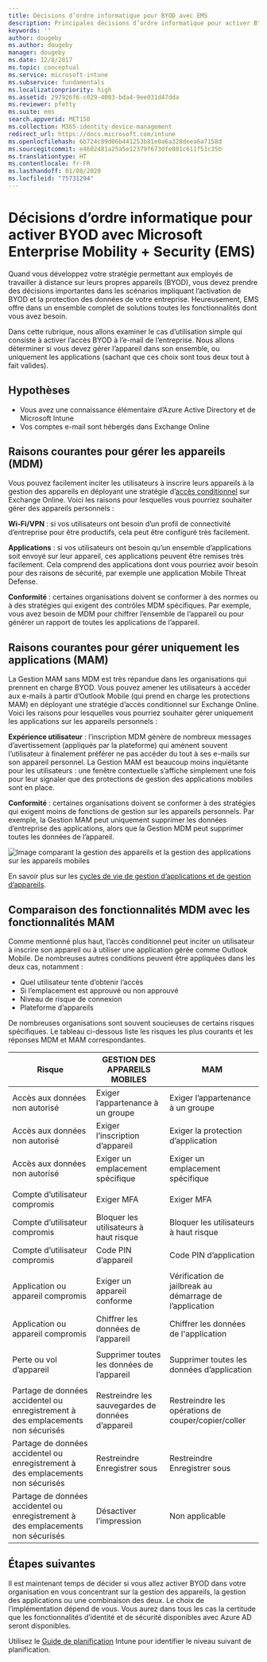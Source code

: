 ```yaml
---
title: Décisions d’ordre informatique pour BYOD avec EMS
description: Principales décisions d’ordre informatique pour activer BYOD et protéger les données d’entreprise avec Microsoft Enterprise Mobility + Security.
keywords: ''
author: dougeby
ms.author: dougeby
manager: dougeby
ms.date: 12/8/2017
ms.topic: conceptual
ms.service: microsoft-intune
ms.subservice: fundamentals
ms.localizationpriority: high
ms.assetid: 297926f6-c029-4003-bda4-9ee031d47dda
ms.reviewer: pfetty
ms.suite: ems
search.appverid: MET150
ms.collection: M365-identity-device-management
redirect_url: https://docs.microsoft.com/intune
ms.openlocfilehash: 6b724c89d06b441253b81e0a6a328deea6a7158d
ms.sourcegitcommit: e4602481a25a5e12379f673dfe801c611f51c35b
ms.translationtype: HT
ms.contentlocale: fr-FR
ms.lasthandoff: 01/08/2020
ms.locfileid: "75731294"
---
```

# <a name="technology-decisions-for-enabling-byod-with-microsoft-enterprise-mobility--security-ems"></a>Décisions d’ordre informatique pour activer BYOD avec Microsoft Enterprise Mobility + Security (EMS)

Quand vous développez votre stratégie permettant aux employés de travailler à distance sur leurs propres appareils (BYOD), vous devez prendre des décisions importantes dans les scénarios impliquant l’activation de BYOD et la protection des données de votre entreprise. Heureusement, EMS offre dans un ensemble complet de solutions toutes les fonctionnalités dont vous avez besoin.  

Dans cette rubrique, nous allons examiner le cas d’utilisation simple qui consiste à activer l’accès BYOD à l’e-mail de l’entreprise. Nous allons déterminer si vous devez gérer l’appareil dans son ensemble, ou uniquement les applications (sachant que ces choix sont tous deux tout à fait valides).

## <a name="assumptions"></a>Hypothèses
* Vous avez une connaissance élémentaire d’Azure Active Directory et de Microsoft Intune
* Vos comptes e-mail sont hébergés dans Exchange Online

## <a name="common-reasons-to-manage-the-device-mdm"></a>Raisons courantes pour gérer les appareils (MDM)
Vous pouvez facilement inciter les utilisateurs à inscrire leurs appareils à la gestion des appareils en déployant une stratégie d’[accès conditionnel](https://docs.microsoft.com/azure/active-directory/active-directory-conditional-access-azure-portal) sur Exchange Online. Voici les raisons pour lesquelles vous pourriez souhaiter gérer des appareils personnels :

**Wi-Fi/VPN** : si vos utilisateurs ont besoin d’un profil de connectivité d’entreprise pour être productifs, cela peut être configuré très facilement.

**Applications** : si vos utilisateurs ont besoin qu’un ensemble d’applications soit envoyé sur leur appareil, ces applications peuvent être remises très facilement. Cela comprend des applications dont vous pourriez avoir besoin pour des raisons de sécurité, par exemple une application Mobile Threat Defense.

**Conformité** : certaines organisations doivent se conformer à des normes ou à des stratégies qui exigent des contrôles MDM spécifiques. Par exemple, vous avez besoin de MDM pour chiffrer l’ensemble de l’appareil ou pour générer un rapport de toutes les applications de l’appareil.

## <a name="common-reasons-to-only-manage-the-apps-mam"></a>Raisons courantes pour gérer uniquement les applications (MAM)
La Gestion MAM sans MDM est très répandue dans les organisations qui prennent en charge BYOD. Vous pouvez amener les utilisateurs à accéder aux e-mails à partir d’Outlook Mobile (qui prend en charge les protections MAM) en déployant une stratégie d’accès conditionnel sur Exchange Online. Voici les raisons pour lesquelles vous pourriez souhaiter gérer uniquement les applications sur les appareils personnels :

**Expérience utilisateur** : l’inscription MDM génère de nombreux messages d’avertissement (appliqués par la plateforme) qui amènent souvent l’utilisateur à finalement préférer ne pas accéder du tout à ses e-mails sur son appareil personnel. La Gestion MAM est beaucoup moins inquiétante pour les utilisateurs : une fenêtre contextuelle s’affiche simplement une fois pour leur signaler que des protections de gestion des applications mobiles sont en place.

**Conformité** : certaines organisations doivent se conformer à des stratégies qui exigent moins de fonctions de gestion sur les appareils personnels. Par exemple, la Gestion MAM peut uniquement supprimer les données d’entreprise des applications, alors que la Gestion MDM peut supprimer toutes les données de l’appareil.

![Image comparant la gestion des appareils et la gestion des applications sur les appareils mobiles](./media/byod-technology-decisions/byod-app-device-mgmt.png)

En savoir plus sur les [cycles de vie de gestion d’applications et de gestion d’appareils](device-lifecycle.md).

## <a name="mdm-vs-mam-capability-comparison"></a>Comparaison des fonctionnalités MDM avec les fonctionnalités MAM
Comme mentionné plus haut, l’accès conditionnel peut inciter un utilisateur à inscrire son appareil ou à utiliser une application gérée comme Outlook Mobile. De nombreuses autres conditions peuvent être appliquées dans les deux cas, notamment :

* Quel utilisateur tente d’obtenir l’accès
* Si l’emplacement est approuvé ou non approuvé
* Niveau de risque de connexion
* Plateforme d’appareils

De nombreuses organisations sont souvent soucieuses de certains risques spécifiques.  Le tableau ci-dessous liste les risques les plus courants et les réponses MDM et MAM correspondantes.

| Risque   |   GESTION DES APPAREILS MOBILES  |   MAM  |
|------------|--------|--------|
|Accès aux données non autorisé | Exiger l’appartenance à un groupe | Exiger l’appartenance à un groupe |
|Accès aux données non autorisé | Exiger l’inscription d’appareil | Exiger la protection d’application |
|Accès aux données non autorisé | Exiger un emplacement spécifique | Exiger un emplacement spécifique |
| | | |
|Compte d’utilisateur compromis| Exiger MFA | Exiger MFA|
|Compte d’utilisateur compromis | Bloquer les utilisateurs à haut risque | Bloquer les utilisateurs à haut risque |
|Compte d’utilisateur compromis | Code PIN d’appareil | Code PIN d’application |
| | | |
| Application ou appareil compromis | Exiger un appareil conforme | Vérification de jailbreak au démarrage de l’application |
| Application ou appareil compromis | Chiffrer les données de l’appareil | Chiffrer les données de l'application |
| | | |
|Perte ou vol d’appareil | Supprimer toutes les données de l’appareil | Supprimer toutes les données d’application|
| | | |
| Partage de données accidentel ou enregistrement à des emplacements non sécurisés | Restreindre les sauvegardes de données d’appareil | Restreindre les opérations de couper/copier/coller|
| Partage de données accidentel ou enregistrement à des emplacements non sécurisés | Restreindre Enregistrer sous | Restreindre Enregistrer sous |
|Partage de données accidentel ou enregistrement à des emplacements non sécurisés | Désactiver l’impression | Non applicable|

## <a name="next-steps"></a>Étapes suivantes
Il est maintenant temps de décider si vous allez activer BYOD dans votre organisation en vous concentrant sur la gestion des appareils, la gestion des applications ou une combinaison des deux. Le choix de l’implémentation dépend de vous. Vous aurez dans tous les cas la certitude que les fonctionnalités d’identité et de sécurité disponibles avec Azure AD seront disponibles.  

Utilisez le [Guide de planification](planning-guide.md) Intune pour identifier le niveau suivant de planification.
